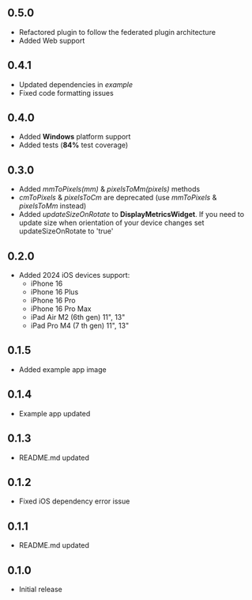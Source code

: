 ## 0.5.0
* Refactored plugin to follow the federated plugin architecture
* Added Web support

## 0.4.1
* Updated dependencies in *example*
* Fixed code formatting issues

## 0.4.0
* Added **Windows** platform support
* Added tests (**84%** test coverage)

## 0.3.0
* Added *mmToPixels(mm)* & *pixelsToMm(pixels)* methods
* *cmToPixels* & *pixelsToCm* are deprecated (use *mmToPixels* & *pixelsToMm* instead)
* Added *updateSizeOnRotate* to **DisplayMetricsWidget**. If you need to update size when orientation of your device changes set updateSizeOnRotate to 'true'

## 0.2.0
* Added 2024 iOS devices support:
  * iPhone 16
  * iPhone 16 Plus
  * iPhone 16 Pro
  * iPhone 16 Pro Max
  * iPad Air M2 (6th gen) 11", 13"
  * iPad Pro M4 (7 th gen) 11", 13"

## 0.1.5
* Added example app image

## 0.1.4
* Example app updated

## 0.1.3
* README.md updated

## 0.1.2
* Fixed iOS dependency error issue

## 0.1.1
* README.md updated

## 0.1.0
* Initial release
